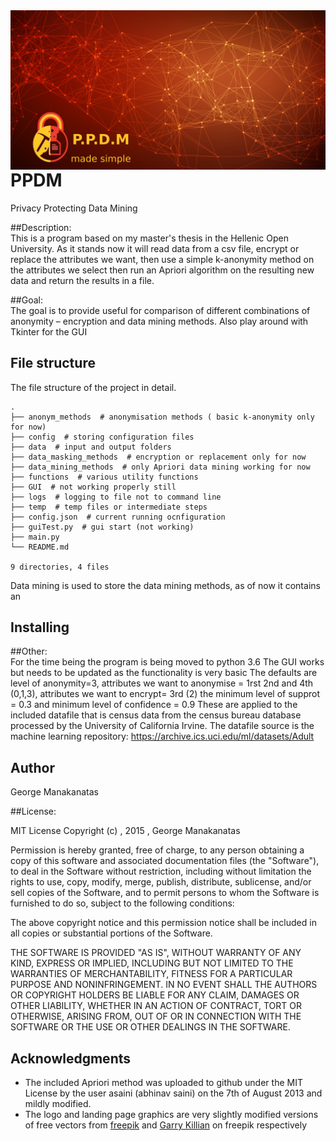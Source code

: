 <img align="right" src="./GUI/images/NEW_LAND_GRAPH1.png">
<!-- <img align="center" src="./GUI/images/PPDM_landing_large_graphic.png"> -->

# PPDM
Privacy Protecting Data Mining

##Description: 	
This is a program based on my master's thesis in the Hellenic Open University.
As it stands now it will read data from a csv file, encrypt or replace the attributes we want,
then use a simple k-anonymity method on the attributes we select
then run an Apriori algorithm on the resulting new data and return the results in a file.

##Goal:		
The goal is to provide useful for comparison of different combinations of anonymity – encryption and data mining methods. Also play around with Tkinter for the GUI

## File structure

The file structure of the project in detail.
```
.
├── anonym_methods  # anonymisation methods ( basic k-anonymity only for now)
├── config  # storing configuration files
├── data  # input and output folders
├── data_masking_methods  # encryption or replacement only for now
├── data_mining_methods  # only Apriori data mining working for now
├── functions  # various utility functions
├── GUI  # not working properly still
├── logs  # logging to file not to command line
├── temp  # temp files or intermediate steps
├── config.json  # current running ocnfiguration
├── guiTest.py  # gui start (not working)
├── main.py
└── README.md

9 directories, 4 files
```
Data mining is used to store the data mining methods, as of now it contains an
## Installing

##Other:		
For the time being the program is being moved to python 3.6
The GUI works but needs to be updated as the functionality is very basic
The defaults are level of anonymity=3, attributes we want to anonymise = 1rst 2nd and 4th (0,1,3), attributes we want to encrypt= 3rd (2)
the minimum level of supprot = 0.3 and minimum level of confidence = 0.9
These are applied to the included datafile that is census data from the census bureau database processed by the University of California Irvine.
The datafile source is the machine learning repository: https://archive.ics.uci.edu/ml/datasets/Adult

## Author

George Manakanatas

##License:

MIT License
Copyright (c) , 2015 , George Manakanatas

Permission is hereby granted, free of charge, to any person obtaining a copy of this software and associated documentation files (the "Software"), to deal in the Software without restriction, including without limitation the rights to use, copy, modify, merge, publish, distribute, sublicense, and/or sell copies of the Software, and to permit persons to whom the Software is furnished to do so, subject to the following conditions:

The above copyright notice and this permission notice shall be included in all copies or substantial portions of the Software.

THE SOFTWARE IS PROVIDED "AS IS", WITHOUT WARRANTY OF ANY KIND, EXPRESS OR IMPLIED, INCLUDING BUT NOT LIMITED TO THE WARRANTIES OF MERCHANTABILITY, FITNESS FOR A PARTICULAR PURPOSE AND NONINFRINGEMENT. IN NO EVENT SHALL THE AUTHORS OR COPYRIGHT HOLDERS BE LIABLE FOR ANY CLAIM, DAMAGES OR OTHER LIABILITY, WHETHER IN AN ACTION OF CONTRACT, TORT OR OTHERWISE, ARISING FROM, OUT OF OR IN CONNECTION WITH THE SOFTWARE OR THE USE OR OTHER DEALINGS IN THE SOFTWARE.

## Acknowledgments

- The included Apriori method was uploaded to github under the MIT License by the user asaini (abhinav saini) on the 7th of August 2013 and mildly modified.
- The logo and landing page graphics are very slightly modified versions of free vectors from [freepik](http://www.freepik.com) and [Garry Killian](https://www.freepik.com/garrykillian) on freepik respectively
